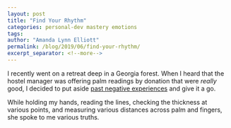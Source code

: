 ```yaml
---
layout: post
title: "Find Your Rhythm"
categories: personal-dev mastery emotions
tags: 
author: "Amanda Lynn Elliott"
permalink: /blog/2019/06/find-your-rhythm/
excerpt_separator: <!--more-->
---
```


I recently went on a retreat deep in a Georgia forest. When I heard that the hostel manager was offering palm readings by donation that were *really* good, I decided to put aside [past negative experiences]() and give it a go.

While holding my hands, reading the lines, checking the thickness at various points, and measuring various distances across palm and fingers, she spoke to me various truths. 